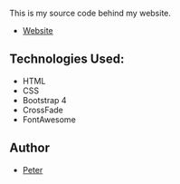 This is my source code behind my website.
+ [Website](https://ptpeck357.github.io/peterpeck/)

## Technologies Used:
* HTML
* CSS
* Bootstrap 4
* CrossFade
* FontAwesome

## Author
+ [Peter](https://github.com/ptpeck357)


